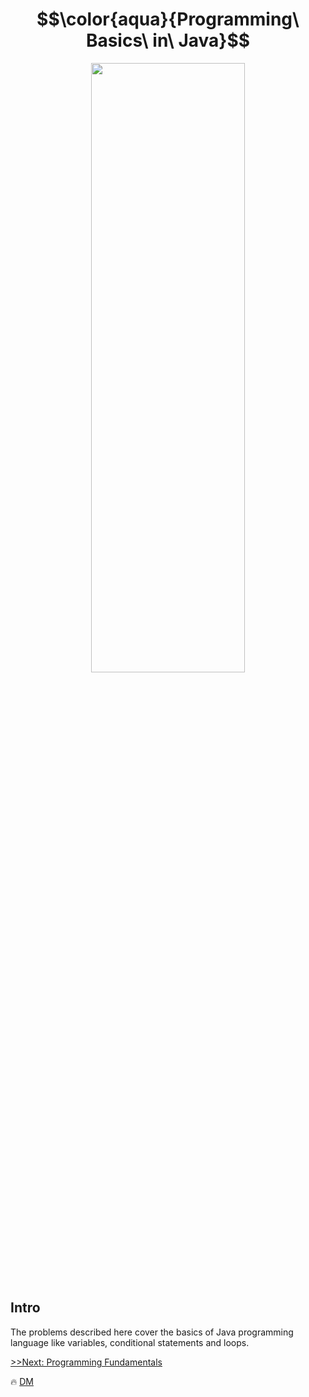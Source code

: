 # $$\color{aqua}{Programming\ Basics\ in\ Java}$$

<p align="center">
  <img width="70%" height="50%" src="https://image.slidesharecdn.com/mobileappdevelopmentlecture1-190402084931/95/slide-14-1024.jpg" />
</p>

## Intro
The problems described here cover the basics of Java programming language like variables, conditional statements and loops.

[>>Next: Programming Fundamentals](https://github.com/demarinov/softuni/tree/master/ProgrammingFundamentals-Java)

:fire: [DM](https://github.com/demarinov)
